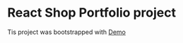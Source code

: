 # React Shop Portfolio project
Tis project was bootstrapped with [Demo](https://kathyvira.github.io/react-shop/)
